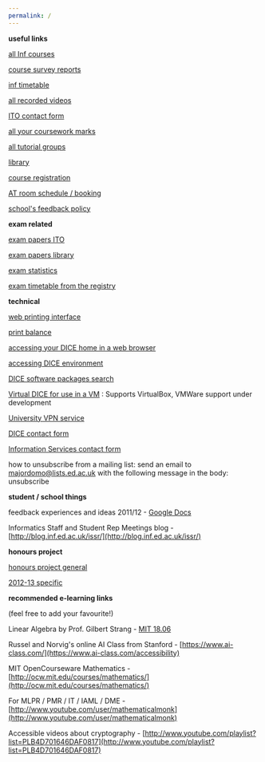 ```yaml
---
permalink: /
---
```


**useful links​**

[all Inf courses](http://www.inf.ed.ac.uk/cgi-bin/dotable?sort=10&numcols=8,9&file=/teaching/courses/courses12.txt&referer=/student-services/teaching-organisation/taught-course-information/sortable-course-list&fix=2)

[course survey reports](http://www.inf.ed.ac.uk/admin/ITO/course-survey-reports/)

[inf timetable](http://www.inf.ed.ac.uk/student-services/teaching-organisation/taught-course-information/teaching-timetables/lecture-timetable-for-2013-14)

[all recorded videos](http://groups.inf.ed.ac.uk/vision/VIDEO/)

[ITO contact form](https://www.inf.ed.ac.uk/cgi-bin/iss/contact.cgi)

[all your coursework marks](https://student.inf.ed.ac.uk/)

[all tutorial groups](https://portal.theon.inf.ed.ac.uk/reports/upt/open/TP072_Tutorial_Groups/)

[library](http://www.ed.ac.uk/schools-departments/information-services/library-museum-gallery)

[course registration](http://www.inf.ed.ac.uk/student-services/teaching-organisation/taught-course-information/course-registration/)

[AT room schedule / booking](https://rbs.inf.ed.ac.uk/ito)

[school's feedback policy](http://www.inf.ed.ac.uk/student-services/teaching-organisation/for-taught-students/coursework-and-projects/coursework-assessment-and-feedback)

**exam related**

[exam papers ITO](http://www.inf.ed.ac.uk/teaching/exam_papers/)

[exam papers library](http://www.exampapers.lib.ed.ac.uk.ezproxy.webfeat.lib.ed.ac.uk/Informatics0405.shtml)

[exam statistics](http://www.inf.ed.ac.uk/student-services/teaching-organisation/taught-course-information/course-statistics/summary)

[exam timetable from the registry](http://www.scripts.sasg.ed.ac.uk/registry/examinations/index.cfm)

**technical**

[web printing interface](https://webprint.inf.ed.ac.uk)

[print balance](https://www.printbalance.ucs.ed.ac.uk/)

[accessing your DICE home in a web browser](https://ifile.inf.ed.ac.uk/)

[accessing DICE environment](http://computing.help.inf.ed.ac.uk/nx/)

[DICE software packages search](http://pkgsearch.inf.ed.ac.uk/pkgsearch.shtml)

[Virtual DICE for use in a VM](http://computing.help.inf.ed.ac.uk/vdice) : Supports VirtualBox, VMWare support under development

[University VPN service](http://www.ed.ac.uk/schools-departments/information-services/services/computing/desktop-personal/vpn/vpn-service-using)

[DICE contact form](https://www.inf.ed.ac.uk/systems/support/form/)

[Information Services contact form](https://ed.unidesk.ac.uk/tas/public/)

how to unsubscribe from a mailing list: send an email to majordomo@lists.ed.ac.uk with the following message in the body: unsubscribe

**student / school things**

feedback experiences and ideas 2011/12 - [Google Docs](http://docs.google.com/document/d/13PQ0lyCwUOCGT1Mq_lCaRkZgYqml9-BJ3a-smdL131o/edit)

Informatics Staff and Student Rep Meetings blog - [http://blog.inf.ed.ac.uk/issr/](http://blog.inf.ed.ac.uk/issr/)

**honours project**

[honours project general](http://www.inf.ed.ac.uk/teaching/courses/proj/)

[2012-13 specific](http://www.inf.ed.ac.uk/teaching/courses/proj/12-13/)

**recommended e-learning links**

(feel free to add your favourite!)

Linear Algebra by Prof. Gilbert Strang - [MIT 18.06](http://ocw.mit.edu/courses/mathematics/18-06-linear-algebra-spring-2010/)

Russel and Norvig's online AI Class from Stanford - [https://www.ai-class.com/](https://www.ai-class.com/accessibility)

MIT OpenCourseware Mathematics - [http://ocw.mit.edu/courses/mathematics/](http://ocw.mit.edu/courses/mathematics/)

For MLPR / PMR / IT / IAML / DME - [http://www.youtube.com/user/mathematicalmonk](http://www.youtube.com/user/mathematicalmonk)

Accessible videos about cryptography - [http://www.youtube.com/playlist?list=PLB4D701646DAF0817](http://www.youtube.com/playlist?list=PLB4D701646DAF0817)